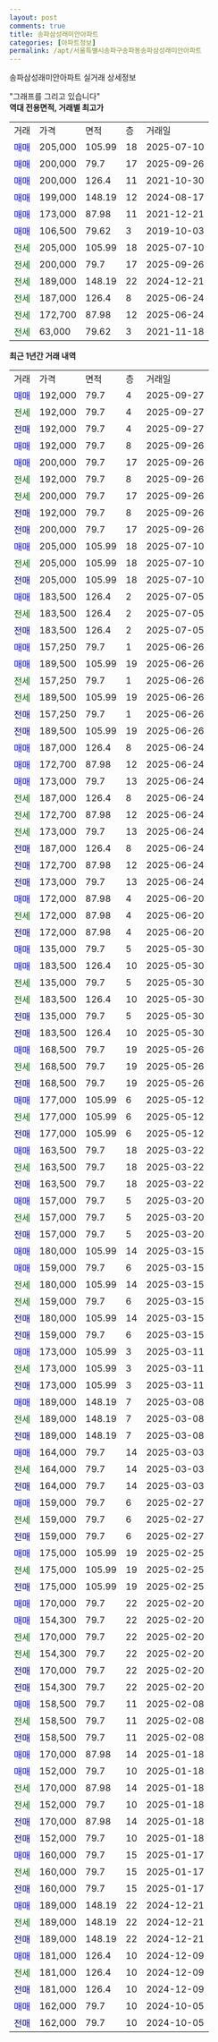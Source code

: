 ```yaml
---
layout: post
comments: true
title: 송파삼성래미안아파트
categories: [아파트정보]
permalink: /apt/서울특별시송파구송파동송파삼성래미안아파트
---
```


송파삼성래미안아파트 실거래 상세정보

<script type="text/javascript">
  google.charts.load('current', {'packages':['line', 'corechart']});
  google.charts.setOnLoadCallback(drawChart);

  function drawChart() {
    var data = new google.visualization.DataTable();
    data.addColumn('date', '거래일');
    data.addColumn('number', "매매");
    data.addColumn('number', "전세");
    data.addColumn('number', "전매");

    data.addRows([[new Date(Date.parse("2025-09-27")), 192000, null, null], [new Date(Date.parse("2025-09-27")), null, 192000, null], [new Date(Date.parse("2025-09-27")), null, null, 192000], [new Date(Date.parse("2025-09-26")), 192000, null, null], [new Date(Date.parse("2025-09-26")), 200000, null, null], [new Date(Date.parse("2025-09-26")), null, 192000, null], [new Date(Date.parse("2025-09-26")), null, 200000, null], [new Date(Date.parse("2025-09-26")), null, null, 192000], [new Date(Date.parse("2025-09-26")), null, null, 200000], [new Date(Date.parse("2025-07-10")), 205000, null, null], [new Date(Date.parse("2025-07-10")), null, 205000, null], [new Date(Date.parse("2025-07-10")), null, null, 205000], [new Date(Date.parse("2025-07-05")), 183500, null, null], [new Date(Date.parse("2025-07-05")), null, 183500, null], [new Date(Date.parse("2025-07-05")), null, null, 183500], [new Date(Date.parse("2025-06-26")), 157250, null, null], [new Date(Date.parse("2025-06-26")), 189500, null, null], [new Date(Date.parse("2025-06-26")), null, 157250, null], [new Date(Date.parse("2025-06-26")), null, 189500, null], [new Date(Date.parse("2025-06-26")), null, null, 157250], [new Date(Date.parse("2025-06-26")), null, null, 189500], [new Date(Date.parse("2025-06-24")), 187000, null, null], [new Date(Date.parse("2025-06-24")), 172700, null, null], [new Date(Date.parse("2025-06-24")), 173000, null, null], [new Date(Date.parse("2025-06-24")), null, 187000, null], [new Date(Date.parse("2025-06-24")), null, 172700, null], [new Date(Date.parse("2025-06-24")), null, 173000, null], [new Date(Date.parse("2025-06-24")), null, null, 187000], [new Date(Date.parse("2025-06-24")), null, null, 172700], [new Date(Date.parse("2025-06-24")), null, null, 173000], [new Date(Date.parse("2025-06-20")), 172000, null, null], [new Date(Date.parse("2025-06-20")), null, 172000, null], [new Date(Date.parse("2025-06-20")), null, null, 172000], [new Date(Date.parse("2025-05-30")), 135000, null, null], [new Date(Date.parse("2025-05-30")), 183500, null, null], [new Date(Date.parse("2025-05-30")), null, 135000, null], [new Date(Date.parse("2025-05-30")), null, 183500, null], [new Date(Date.parse("2025-05-30")), null, null, 135000], [new Date(Date.parse("2025-05-30")), null, null, 183500], [new Date(Date.parse("2025-05-26")), 168500, null, null], [new Date(Date.parse("2025-05-26")), null, 168500, null], [new Date(Date.parse("2025-05-26")), null, null, 168500], [new Date(Date.parse("2025-05-12")), 177000, null, null], [new Date(Date.parse("2025-05-12")), null, 177000, null], [new Date(Date.parse("2025-05-12")), null, null, 177000], [new Date(Date.parse("2025-03-22")), 163500, null, null], [new Date(Date.parse("2025-03-22")), null, 163500, null], [new Date(Date.parse("2025-03-22")), null, null, 163500], [new Date(Date.parse("2025-03-20")), 157000, null, null], [new Date(Date.parse("2025-03-20")), null, 157000, null], [new Date(Date.parse("2025-03-20")), null, null, 157000], [new Date(Date.parse("2025-03-15")), 180000, null, null], [new Date(Date.parse("2025-03-15")), 159000, null, null], [new Date(Date.parse("2025-03-15")), null, 180000, null], [new Date(Date.parse("2025-03-15")), null, 159000, null], [new Date(Date.parse("2025-03-15")), null, null, 180000], [new Date(Date.parse("2025-03-15")), null, null, 159000], [new Date(Date.parse("2025-03-11")), 173000, null, null], [new Date(Date.parse("2025-03-11")), null, 173000, null], [new Date(Date.parse("2025-03-11")), null, null, 173000], [new Date(Date.parse("2025-03-08")), 189000, null, null], [new Date(Date.parse("2025-03-08")), null, 189000, null], [new Date(Date.parse("2025-03-08")), null, null, 189000], [new Date(Date.parse("2025-03-03")), 164000, null, null], [new Date(Date.parse("2025-03-03")), null, 164000, null], [new Date(Date.parse("2025-03-03")), null, null, 164000], [new Date(Date.parse("2025-02-27")), 159000, null, null], [new Date(Date.parse("2025-02-27")), null, 159000, null], [new Date(Date.parse("2025-02-27")), null, null, 159000], [new Date(Date.parse("2025-02-25")), 175000, null, null], [new Date(Date.parse("2025-02-25")), null, 175000, null], [new Date(Date.parse("2025-02-25")), null, null, 175000], [new Date(Date.parse("2025-02-20")), 170000, null, null], [new Date(Date.parse("2025-02-20")), 154300, null, null], [new Date(Date.parse("2025-02-20")), null, 170000, null], [new Date(Date.parse("2025-02-20")), null, 154300, null], [new Date(Date.parse("2025-02-20")), null, null, 170000], [new Date(Date.parse("2025-02-20")), null, null, 154300], [new Date(Date.parse("2025-02-08")), 158500, null, null], [new Date(Date.parse("2025-02-08")), null, 158500, null], [new Date(Date.parse("2025-02-08")), null, null, 158500], [new Date(Date.parse("2025-01-18")), 170000, null, null], [new Date(Date.parse("2025-01-18")), 152000, null, null], [new Date(Date.parse("2025-01-18")), null, 170000, null], [new Date(Date.parse("2025-01-18")), null, 152000, null], [new Date(Date.parse("2025-01-18")), null, null, 170000], [new Date(Date.parse("2025-01-18")), null, null, 152000], [new Date(Date.parse("2025-01-17")), 160000, null, null], [new Date(Date.parse("2025-01-17")), null, 160000, null], [new Date(Date.parse("2025-01-17")), null, null, 160000], [new Date(Date.parse("2024-12-21")), 189000, null, null], [new Date(Date.parse("2024-12-21")), null, 189000, null], [new Date(Date.parse("2024-12-21")), null, null, 189000], [new Date(Date.parse("2024-12-09")), 181000, null, null], [new Date(Date.parse("2024-12-09")), null, 181000, null], [new Date(Date.parse("2024-12-09")), null, null, 181000], [new Date(Date.parse("2024-10-05")), 162000, null, null], [new Date(Date.parse("2024-10-05")), null, null, 162000]]);

    var options = {
      hAxis: {
        format: 'yyyy/MM/dd'
      },    
      lineWidth: 0,
      pointsVisible: true,    
      title: '최근 1년간 유형별 실거래가 분포',
      legend: { position: 'bottom' }
    };

    var formatter = new google.visualization.NumberFormat({pattern:'###,###'} );
    formatter.format(data, 1);
    formatter.format(data, 2);
    
    setTimeout(function() {
        var chart = new google.visualization.LineChart(document.getElementById('columnchart_material'));
        chart.draw(data, (options));
        document.getElementById('loading').style.display = 'none';
    }, 200);
  }
</script>


<div id="loading" style="z-index:20; display: block; margin-left: 0px">"그래프를 그리고 있습니다"</div>
<div id="columnchart_material" style="width: 95%; margin-left: 0px; display: block"></div>
<!-- contents start -->
<b>역대 전용면적, 거래별 최고가</b>
<table class="sortable">
    <tr>
      <td>거래</td>
      <td>가격</td>
      <td>면적</td>
      <td>층</td>
      <td>거래일</td>
    </tr>
        <tr>
          <td><a style="color: blue">매매</a></td>
          <td>205,000</td>
          <td>105.99</td>
          <td>18</td>
          <td>2025-07-10</td>
        </tr>            <tr>
          <td><a style="color: blue">매매</a></td>
          <td>200,000</td>
          <td>79.7</td>
          <td>17</td>
          <td>2025-09-26</td>
        </tr>            <tr>
          <td><a style="color: blue">매매</a></td>
          <td>200,000</td>
          <td>126.4</td>
          <td>11</td>
          <td>2021-10-30</td>
        </tr>            <tr>
          <td><a style="color: blue">매매</a></td>
          <td>199,000</td>
          <td>148.19</td>
          <td>12</td>
          <td>2024-08-17</td>
        </tr>            <tr>
          <td><a style="color: blue">매매</a></td>
          <td>173,000</td>
          <td>87.98</td>
          <td>11</td>
          <td>2021-12-21</td>
        </tr>            <tr>
          <td><a style="color: blue">매매</a></td>
          <td>106,500</td>
          <td>79.62</td>
          <td>3</td>
          <td>2019-10-03</td>
        </tr>        
        <tr>
              <td><a style="color: darkgreen">전세</a></td>
              <td>205,000</td>
              <td>105.99</td>
              <td>18</td>
              <td>2025-07-10</td>
            </tr>            <tr>
              <td><a style="color: darkgreen">전세</a></td>
              <td>200,000</td>
              <td>79.7</td>
              <td>17</td>
              <td>2025-09-26</td>
            </tr>            <tr>
              <td><a style="color: darkgreen">전세</a></td>
              <td>189,000</td>
              <td>148.19</td>
              <td>22</td>
              <td>2024-12-21</td>
            </tr>            <tr>
              <td><a style="color: darkgreen">전세</a></td>
              <td>187,000</td>
              <td>126.4</td>
              <td>8</td>
              <td>2025-06-24</td>
            </tr>            <tr>
              <td><a style="color: darkgreen">전세</a></td>
              <td>172,700</td>
              <td>87.98</td>
              <td>12</td>
              <td>2025-06-24</td>
            </tr>            <tr>
              <td><a style="color: darkgreen">전세</a></td>
              <td>63,000</td>
              <td>79.62</td>
              <td>3</td>
              <td>2021-11-18</td>
            </tr>        
    
</table>

<b>최근 1년간 거래 내역</b>

<table class="sortable">
    <tr>
      <td>거래</td>
      <td>가격</td>
      <td>면적</td>
      <td>층</td>
      <td>거래일</td>
    </tr>
    <tr>
      <td><a style="color: blue">매매</a></td>
      <td>192,000</td>
      <td>79.7</td>
      <td>4</td>
      <td>2025-09-27</td>
    </tr>          <tr>
      <td><a style="color: darkgreen">전세</a></td>
      <td>192,000</td>
      <td>79.7</td>
      <td>4</td>
      <td>2025-09-27</td>
    </tr>          <tr>
      <td><a style="color: darkblue">전매</a></td>
      <td>192,000</td>
      <td>79.7</td>
      <td>4</td>
      <td>2025-09-27</td>
    </tr>          <tr>
      <td><a style="color: blue">매매</a></td>
      <td>192,000</td>
      <td>79.7</td>
      <td>8</td>
      <td>2025-09-26</td>
    </tr>          <tr>
      <td><a style="color: blue">매매</a></td>
      <td>200,000</td>
      <td>79.7</td>
      <td>17</td>
      <td>2025-09-26</td>
    </tr>          <tr>
      <td><a style="color: darkgreen">전세</a></td>
      <td>192,000</td>
      <td>79.7</td>
      <td>8</td>
      <td>2025-09-26</td>
    </tr>          <tr>
      <td><a style="color: darkgreen">전세</a></td>
      <td>200,000</td>
      <td>79.7</td>
      <td>17</td>
      <td>2025-09-26</td>
    </tr>          <tr>
      <td><a style="color: darkblue">전매</a></td>
      <td>192,000</td>
      <td>79.7</td>
      <td>8</td>
      <td>2025-09-26</td>
    </tr>          <tr>
      <td><a style="color: darkblue">전매</a></td>
      <td>200,000</td>
      <td>79.7</td>
      <td>17</td>
      <td>2025-09-26</td>
    </tr>          <tr>
      <td><a style="color: blue">매매</a></td>
      <td>205,000</td>
      <td>105.99</td>
      <td>18</td>
      <td>2025-07-10</td>
    </tr>          <tr>
      <td><a style="color: darkgreen">전세</a></td>
      <td>205,000</td>
      <td>105.99</td>
      <td>18</td>
      <td>2025-07-10</td>
    </tr>          <tr>
      <td><a style="color: darkblue">전매</a></td>
      <td>205,000</td>
      <td>105.99</td>
      <td>18</td>
      <td>2025-07-10</td>
    </tr>          <tr>
      <td><a style="color: blue">매매</a></td>
      <td>183,500</td>
      <td>126.4</td>
      <td>2</td>
      <td>2025-07-05</td>
    </tr>          <tr>
      <td><a style="color: darkgreen">전세</a></td>
      <td>183,500</td>
      <td>126.4</td>
      <td>2</td>
      <td>2025-07-05</td>
    </tr>          <tr>
      <td><a style="color: darkblue">전매</a></td>
      <td>183,500</td>
      <td>126.4</td>
      <td>2</td>
      <td>2025-07-05</td>
    </tr>          <tr>
      <td><a style="color: blue">매매</a></td>
      <td>157,250</td>
      <td>79.7</td>
      <td>1</td>
      <td>2025-06-26</td>
    </tr>          <tr>
      <td><a style="color: blue">매매</a></td>
      <td>189,500</td>
      <td>105.99</td>
      <td>19</td>
      <td>2025-06-26</td>
    </tr>          <tr>
      <td><a style="color: darkgreen">전세</a></td>
      <td>157,250</td>
      <td>79.7</td>
      <td>1</td>
      <td>2025-06-26</td>
    </tr>          <tr>
      <td><a style="color: darkgreen">전세</a></td>
      <td>189,500</td>
      <td>105.99</td>
      <td>19</td>
      <td>2025-06-26</td>
    </tr>          <tr>
      <td><a style="color: darkblue">전매</a></td>
      <td>157,250</td>
      <td>79.7</td>
      <td>1</td>
      <td>2025-06-26</td>
    </tr>          <tr>
      <td><a style="color: darkblue">전매</a></td>
      <td>189,500</td>
      <td>105.99</td>
      <td>19</td>
      <td>2025-06-26</td>
    </tr>          <tr>
      <td><a style="color: blue">매매</a></td>
      <td>187,000</td>
      <td>126.4</td>
      <td>8</td>
      <td>2025-06-24</td>
    </tr>          <tr>
      <td><a style="color: blue">매매</a></td>
      <td>172,700</td>
      <td>87.98</td>
      <td>12</td>
      <td>2025-06-24</td>
    </tr>          <tr>
      <td><a style="color: blue">매매</a></td>
      <td>173,000</td>
      <td>79.7</td>
      <td>13</td>
      <td>2025-06-24</td>
    </tr>          <tr>
      <td><a style="color: darkgreen">전세</a></td>
      <td>187,000</td>
      <td>126.4</td>
      <td>8</td>
      <td>2025-06-24</td>
    </tr>          <tr>
      <td><a style="color: darkgreen">전세</a></td>
      <td>172,700</td>
      <td>87.98</td>
      <td>12</td>
      <td>2025-06-24</td>
    </tr>          <tr>
      <td><a style="color: darkgreen">전세</a></td>
      <td>173,000</td>
      <td>79.7</td>
      <td>13</td>
      <td>2025-06-24</td>
    </tr>          <tr>
      <td><a style="color: darkblue">전매</a></td>
      <td>187,000</td>
      <td>126.4</td>
      <td>8</td>
      <td>2025-06-24</td>
    </tr>          <tr>
      <td><a style="color: darkblue">전매</a></td>
      <td>172,700</td>
      <td>87.98</td>
      <td>12</td>
      <td>2025-06-24</td>
    </tr>          <tr>
      <td><a style="color: darkblue">전매</a></td>
      <td>173,000</td>
      <td>79.7</td>
      <td>13</td>
      <td>2025-06-24</td>
    </tr>          <tr>
      <td><a style="color: blue">매매</a></td>
      <td>172,000</td>
      <td>87.98</td>
      <td>4</td>
      <td>2025-06-20</td>
    </tr>          <tr>
      <td><a style="color: darkgreen">전세</a></td>
      <td>172,000</td>
      <td>87.98</td>
      <td>4</td>
      <td>2025-06-20</td>
    </tr>          <tr>
      <td><a style="color: darkblue">전매</a></td>
      <td>172,000</td>
      <td>87.98</td>
      <td>4</td>
      <td>2025-06-20</td>
    </tr>          <tr>
      <td><a style="color: blue">매매</a></td>
      <td>135,000</td>
      <td>79.7</td>
      <td>5</td>
      <td>2025-05-30</td>
    </tr>          <tr>
      <td><a style="color: blue">매매</a></td>
      <td>183,500</td>
      <td>126.4</td>
      <td>10</td>
      <td>2025-05-30</td>
    </tr>          <tr>
      <td><a style="color: darkgreen">전세</a></td>
      <td>135,000</td>
      <td>79.7</td>
      <td>5</td>
      <td>2025-05-30</td>
    </tr>          <tr>
      <td><a style="color: darkgreen">전세</a></td>
      <td>183,500</td>
      <td>126.4</td>
      <td>10</td>
      <td>2025-05-30</td>
    </tr>          <tr>
      <td><a style="color: darkblue">전매</a></td>
      <td>135,000</td>
      <td>79.7</td>
      <td>5</td>
      <td>2025-05-30</td>
    </tr>          <tr>
      <td><a style="color: darkblue">전매</a></td>
      <td>183,500</td>
      <td>126.4</td>
      <td>10</td>
      <td>2025-05-30</td>
    </tr>          <tr>
      <td><a style="color: blue">매매</a></td>
      <td>168,500</td>
      <td>79.7</td>
      <td>19</td>
      <td>2025-05-26</td>
    </tr>          <tr>
      <td><a style="color: darkgreen">전세</a></td>
      <td>168,500</td>
      <td>79.7</td>
      <td>19</td>
      <td>2025-05-26</td>
    </tr>          <tr>
      <td><a style="color: darkblue">전매</a></td>
      <td>168,500</td>
      <td>79.7</td>
      <td>19</td>
      <td>2025-05-26</td>
    </tr>          <tr>
      <td><a style="color: blue">매매</a></td>
      <td>177,000</td>
      <td>105.99</td>
      <td>6</td>
      <td>2025-05-12</td>
    </tr>          <tr>
      <td><a style="color: darkgreen">전세</a></td>
      <td>177,000</td>
      <td>105.99</td>
      <td>6</td>
      <td>2025-05-12</td>
    </tr>          <tr>
      <td><a style="color: darkblue">전매</a></td>
      <td>177,000</td>
      <td>105.99</td>
      <td>6</td>
      <td>2025-05-12</td>
    </tr>          <tr>
      <td><a style="color: blue">매매</a></td>
      <td>163,500</td>
      <td>79.7</td>
      <td>18</td>
      <td>2025-03-22</td>
    </tr>          <tr>
      <td><a style="color: darkgreen">전세</a></td>
      <td>163,500</td>
      <td>79.7</td>
      <td>18</td>
      <td>2025-03-22</td>
    </tr>          <tr>
      <td><a style="color: darkblue">전매</a></td>
      <td>163,500</td>
      <td>79.7</td>
      <td>18</td>
      <td>2025-03-22</td>
    </tr>          <tr>
      <td><a style="color: blue">매매</a></td>
      <td>157,000</td>
      <td>79.7</td>
      <td>5</td>
      <td>2025-03-20</td>
    </tr>          <tr>
      <td><a style="color: darkgreen">전세</a></td>
      <td>157,000</td>
      <td>79.7</td>
      <td>5</td>
      <td>2025-03-20</td>
    </tr>          <tr>
      <td><a style="color: darkblue">전매</a></td>
      <td>157,000</td>
      <td>79.7</td>
      <td>5</td>
      <td>2025-03-20</td>
    </tr>          <tr>
      <td><a style="color: blue">매매</a></td>
      <td>180,000</td>
      <td>105.99</td>
      <td>14</td>
      <td>2025-03-15</td>
    </tr>          <tr>
      <td><a style="color: blue">매매</a></td>
      <td>159,000</td>
      <td>79.7</td>
      <td>6</td>
      <td>2025-03-15</td>
    </tr>          <tr>
      <td><a style="color: darkgreen">전세</a></td>
      <td>180,000</td>
      <td>105.99</td>
      <td>14</td>
      <td>2025-03-15</td>
    </tr>          <tr>
      <td><a style="color: darkgreen">전세</a></td>
      <td>159,000</td>
      <td>79.7</td>
      <td>6</td>
      <td>2025-03-15</td>
    </tr>          <tr>
      <td><a style="color: darkblue">전매</a></td>
      <td>180,000</td>
      <td>105.99</td>
      <td>14</td>
      <td>2025-03-15</td>
    </tr>          <tr>
      <td><a style="color: darkblue">전매</a></td>
      <td>159,000</td>
      <td>79.7</td>
      <td>6</td>
      <td>2025-03-15</td>
    </tr>          <tr>
      <td><a style="color: blue">매매</a></td>
      <td>173,000</td>
      <td>105.99</td>
      <td>3</td>
      <td>2025-03-11</td>
    </tr>          <tr>
      <td><a style="color: darkgreen">전세</a></td>
      <td>173,000</td>
      <td>105.99</td>
      <td>3</td>
      <td>2025-03-11</td>
    </tr>          <tr>
      <td><a style="color: darkblue">전매</a></td>
      <td>173,000</td>
      <td>105.99</td>
      <td>3</td>
      <td>2025-03-11</td>
    </tr>          <tr>
      <td><a style="color: blue">매매</a></td>
      <td>189,000</td>
      <td>148.19</td>
      <td>7</td>
      <td>2025-03-08</td>
    </tr>          <tr>
      <td><a style="color: darkgreen">전세</a></td>
      <td>189,000</td>
      <td>148.19</td>
      <td>7</td>
      <td>2025-03-08</td>
    </tr>          <tr>
      <td><a style="color: darkblue">전매</a></td>
      <td>189,000</td>
      <td>148.19</td>
      <td>7</td>
      <td>2025-03-08</td>
    </tr>          <tr>
      <td><a style="color: blue">매매</a></td>
      <td>164,000</td>
      <td>79.7</td>
      <td>14</td>
      <td>2025-03-03</td>
    </tr>          <tr>
      <td><a style="color: darkgreen">전세</a></td>
      <td>164,000</td>
      <td>79.7</td>
      <td>14</td>
      <td>2025-03-03</td>
    </tr>          <tr>
      <td><a style="color: darkblue">전매</a></td>
      <td>164,000</td>
      <td>79.7</td>
      <td>14</td>
      <td>2025-03-03</td>
    </tr>          <tr>
      <td><a style="color: blue">매매</a></td>
      <td>159,000</td>
      <td>79.7</td>
      <td>6</td>
      <td>2025-02-27</td>
    </tr>          <tr>
      <td><a style="color: darkgreen">전세</a></td>
      <td>159,000</td>
      <td>79.7</td>
      <td>6</td>
      <td>2025-02-27</td>
    </tr>          <tr>
      <td><a style="color: darkblue">전매</a></td>
      <td>159,000</td>
      <td>79.7</td>
      <td>6</td>
      <td>2025-02-27</td>
    </tr>          <tr>
      <td><a style="color: blue">매매</a></td>
      <td>175,000</td>
      <td>105.99</td>
      <td>19</td>
      <td>2025-02-25</td>
    </tr>          <tr>
      <td><a style="color: darkgreen">전세</a></td>
      <td>175,000</td>
      <td>105.99</td>
      <td>19</td>
      <td>2025-02-25</td>
    </tr>          <tr>
      <td><a style="color: darkblue">전매</a></td>
      <td>175,000</td>
      <td>105.99</td>
      <td>19</td>
      <td>2025-02-25</td>
    </tr>          <tr>
      <td><a style="color: blue">매매</a></td>
      <td>170,000</td>
      <td>79.7</td>
      <td>22</td>
      <td>2025-02-20</td>
    </tr>          <tr>
      <td><a style="color: blue">매매</a></td>
      <td>154,300</td>
      <td>79.7</td>
      <td>22</td>
      <td>2025-02-20</td>
    </tr>          <tr>
      <td><a style="color: darkgreen">전세</a></td>
      <td>170,000</td>
      <td>79.7</td>
      <td>22</td>
      <td>2025-02-20</td>
    </tr>          <tr>
      <td><a style="color: darkgreen">전세</a></td>
      <td>154,300</td>
      <td>79.7</td>
      <td>22</td>
      <td>2025-02-20</td>
    </tr>          <tr>
      <td><a style="color: darkblue">전매</a></td>
      <td>170,000</td>
      <td>79.7</td>
      <td>22</td>
      <td>2025-02-20</td>
    </tr>          <tr>
      <td><a style="color: darkblue">전매</a></td>
      <td>154,300</td>
      <td>79.7</td>
      <td>22</td>
      <td>2025-02-20</td>
    </tr>          <tr>
      <td><a style="color: blue">매매</a></td>
      <td>158,500</td>
      <td>79.7</td>
      <td>11</td>
      <td>2025-02-08</td>
    </tr>          <tr>
      <td><a style="color: darkgreen">전세</a></td>
      <td>158,500</td>
      <td>79.7</td>
      <td>11</td>
      <td>2025-02-08</td>
    </tr>          <tr>
      <td><a style="color: darkblue">전매</a></td>
      <td>158,500</td>
      <td>79.7</td>
      <td>11</td>
      <td>2025-02-08</td>
    </tr>          <tr>
      <td><a style="color: blue">매매</a></td>
      <td>170,000</td>
      <td>87.98</td>
      <td>14</td>
      <td>2025-01-18</td>
    </tr>          <tr>
      <td><a style="color: blue">매매</a></td>
      <td>152,000</td>
      <td>79.7</td>
      <td>10</td>
      <td>2025-01-18</td>
    </tr>          <tr>
      <td><a style="color: darkgreen">전세</a></td>
      <td>170,000</td>
      <td>87.98</td>
      <td>14</td>
      <td>2025-01-18</td>
    </tr>          <tr>
      <td><a style="color: darkgreen">전세</a></td>
      <td>152,000</td>
      <td>79.7</td>
      <td>10</td>
      <td>2025-01-18</td>
    </tr>          <tr>
      <td><a style="color: darkblue">전매</a></td>
      <td>170,000</td>
      <td>87.98</td>
      <td>14</td>
      <td>2025-01-18</td>
    </tr>          <tr>
      <td><a style="color: darkblue">전매</a></td>
      <td>152,000</td>
      <td>79.7</td>
      <td>10</td>
      <td>2025-01-18</td>
    </tr>          <tr>
      <td><a style="color: blue">매매</a></td>
      <td>160,000</td>
      <td>79.7</td>
      <td>15</td>
      <td>2025-01-17</td>
    </tr>          <tr>
      <td><a style="color: darkgreen">전세</a></td>
      <td>160,000</td>
      <td>79.7</td>
      <td>15</td>
      <td>2025-01-17</td>
    </tr>          <tr>
      <td><a style="color: darkblue">전매</a></td>
      <td>160,000</td>
      <td>79.7</td>
      <td>15</td>
      <td>2025-01-17</td>
    </tr>          <tr>
      <td><a style="color: blue">매매</a></td>
      <td>189,000</td>
      <td>148.19</td>
      <td>22</td>
      <td>2024-12-21</td>
    </tr>          <tr>
      <td><a style="color: darkgreen">전세</a></td>
      <td>189,000</td>
      <td>148.19</td>
      <td>22</td>
      <td>2024-12-21</td>
    </tr>          <tr>
      <td><a style="color: darkblue">전매</a></td>
      <td>189,000</td>
      <td>148.19</td>
      <td>22</td>
      <td>2024-12-21</td>
    </tr>          <tr>
      <td><a style="color: blue">매매</a></td>
      <td>181,000</td>
      <td>126.4</td>
      <td>10</td>
      <td>2024-12-09</td>
    </tr>          <tr>
      <td><a style="color: darkgreen">전세</a></td>
      <td>181,000</td>
      <td>126.4</td>
      <td>10</td>
      <td>2024-12-09</td>
    </tr>          <tr>
      <td><a style="color: darkblue">전매</a></td>
      <td>181,000</td>
      <td>126.4</td>
      <td>10</td>
      <td>2024-12-09</td>
    </tr>          <tr>
      <td><a style="color: blue">매매</a></td>
      <td>162,000</td>
      <td>79.7</td>
      <td>10</td>
      <td>2024-10-05</td>
    </tr>          <tr>
      <td><a style="color: darkblue">전매</a></td>
      <td>162,000</td>
      <td>79.7</td>
      <td>10</td>
      <td>2024-10-05</td>
    </tr>      </table>
<!-- contents end -->    


